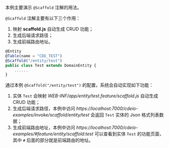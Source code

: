 本例主要演示 `@Scaffold` 注解的用法。

`@Scaffold` 注解主要有以下三个作用：

1. 映射 **scaffold.js** 自动生成 CRUD 功能；
2. 生成后端请求路径；
3. 生成前端路由地址。

~~~ javascript
@Entity
@Table(name = "CDE_TEST")
@Scaffold("/entity/test")
public class Test extends DomainEntity {
    ......
}
~~~

通过本例 `@Scaffold("/entity/test")` 的配置，系统会自动实现如下功能：

1. 实体 `Test` 会映射 _WEB-INF/app/entity/test.feature/scaffold.js_ 自动生成 CRUD 功能；
2. 生成后端请求路径，本例中访问 _https://localhost:7000/cdeio-examples/invoke/scaffold/entity/test_ 会返回 `Test` 实体的 Json 格式列表数据；
3. 生成前端路由地址，本例中访问 _https://localhost:7000/cdeio-examples/#feature/entity/scaffold:test_ 可以查看到实体 `Test` 的功能页面，其中 `#` 后面的部分就是前端路由的地址。

